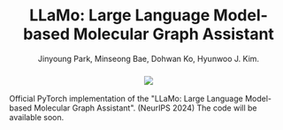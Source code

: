 <p align="center">
  <h1 align="center">LLaMo: Large Language Model-based Molecular Graph Assistant</h1>
  
  <p align="center">Jinyoung Park, Minseong Bae, Dohwan Ko, Hyunwoo J. Kim.
  </p>

  <h3 align="center">
    <a href="https://www.arxiv.org/pdf/2411.00871" target='_blank'><img src="https://img.shields.io/badge/arXiv-2411.00871-b31b1b.svg"></a>
  </h3>

</p>
Official PyTorch implementation of the "LLaMo: Large Language Model-based Molecular Graph Assistant".
(NeurIPS 2024)
The code will be available soon.
